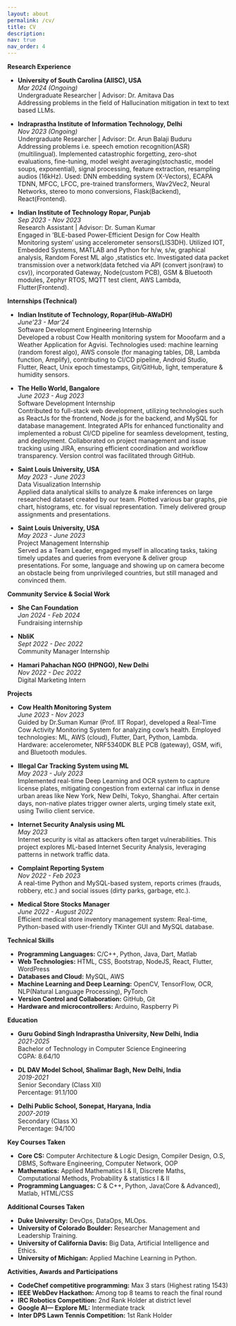 ```yaml
---
layout: about
permalink: /cv/
title: CV
description: 
nav: true
nav_order: 4
---
```



**Research Experience**

- **University of South Carolina (AIISC), USA**  
  *Mar 2024 (Ongoing)*  
  Undergraduate Researcher | Advisor: Dr. Amitava Das  
  Addressing problems in the field of Hallucination mitigation in text to text based LLMs.

- **Indraprastha Institute of Information Technology, Delhi**  
  *Nov 2023 (Ongoing)*  
  Undergraduate Researcher | Advisor: Dr. Arun Balaji Buduru  
  Addressing problems i.e. speech emotion recognition(ASR) (multilingual). Implemented catastrophic forgetting, zero-shot evaluations, fine-tuning, model weight averaging(stochastic, model soups, exponential), signal processing, feature extraction, resampling audios (16kHz). Used: DNN embedding system (X-Vectors), ECAPA TDNN, MFCC, LFCC, pre-trained transformers, Wav2Vec2, Neural Networks, stereo to mono conversions, Flask(Backend), React(Frontend).

- **Indian Institute of Technology Ropar, Punjab**  
  *Sep 2023 - Nov 2023*  
  Research Assistant | Advisor: Dr. Suman Kumar  
  Engaged in ’BLE-based Power-Efficient Design for Cow Health Monitoring system’ using accelerometer sensors(LIS3DH). Utilized IOT, Embedded Systems, MATLAB and Python  for  h/w,  s/w,  graphical  analysis, Random Forest ML algo ,statistics etc. Investigated data packet transmission over a network(data fetched via API (convert json(raw) to csv)), incorporated Gateway, Node(custom PCB), GSM & Bluetooth modules, Zephyr RTOS, MQTT test client, AWS Lambda, Flutter(Frontend).


**Internships (Technical)**

- **Indian Institute of Technology, Ropar(iHub-AWaDH)**  
  *June’23 - Mar’24*  
  Software Development Engineering Internship  
  Developed a robust Cow Health monitoring system for Mooofarm and a Weather Application for Agvisi. Technologies used: machine learning (random forest algo), AWS console (for managing tables, DB, Lambda function, Amplify), contributing to CI/CD pipeline, Android Studio, Flutter, React, Unix epoch timestamps, Git/GitHub, light, temperature & humidity sensors.

- **The Hello World, Bangalore**  
  *June 2023 - Aug 2023*  
  Software Development Internship  
  Contributed to full-stack web development, utilizing technologies such as ReactJs for the frontend, Node.js for the backend, and MySQL for database management. Integrated APIs for enhanced functionality and implemented a robust CI/CD pipeline for seamless development, testing, and deployment. Collaborated on project management and issue tracking using JIRA, ensuring efficient coordination and workflow transparency. Version control was facilitated through GitHub.

- **Saint Louis University, USA**  
  *May 2023 - June 2023*  
  Data Visualization Internship  
  Applied data analytical skills to analyze & make inferences on large researched dataset created by our team. Plotted various bar graphs, pie chart, histograms, etc. for visual representation. Timely delivered group assignments and presentations.

- **Saint Louis University, USA**  
  *May 2023 - June 2023*  
  Project Management Internship  
  Served as a Team Leader, engaged myself in allocating tasks, taking timely updates and queries from everyone & deliver group presentations. For some, language and showing up on camera become an obstacle being from unprivileged countries, but still managed and convinced them.

**Community Service & Social Work**

- **She Can Foundation**  
  *Jan 2024 - Feb 2024*  
  Fundraising internship

- **NbliK**  
  *Sept 2022 - Dec 2022*  
  Community Manager Internship

- **Hamari Pahachan NGO (HPNGO), New Delhi**  
  *Nov 2022 - Dec 2022*  
  Digital Marketing Intern


**Projects**

- **Cow Health Monitoring System**  
  *June 2023 - Nov 2023*  
  Guided by Dr.Suman Kumar (Prof. IIT Ropar), developed a Real-Time Cow Activity Monitoring System for analyzing cow’s health. Employed technologies: ML, AWS (cloud), Flutter, Dart, Python, Lambda. Hardware: accelerometer, NRF5340DK BLE PCB (gateway), GSM, wifi, and Bluetooth modules.

- **Illegal Car Tracking System using ML**  
  *May 2023 - July 2023*  
  Implemented real-time Deep Learning and OCR system to capture license plates, mitigating congestion from external car influx in dense urban areas like New York, New Delhi, Tokyo, Shanghai. After certain days, non-native plates trigger owner alerts, urging timely state exit, using Twilio client service.

- **Internet Security Analysis using ML**  
  *May 2023*  
  Internet security is vital as attackers often target vulnerabilities. This project explores ML-based Internet Security Analysis, leveraging patterns in network traffic data.

- **Complaint Reporting System**  
  *Nov 2022 - Feb 2023*  
  A real-time Python and MySQL-based system, reports crimes (frauds, robbery, etc.) and social issues (dirty parks, garbage, etc.).

- **Medical Store Stocks Manager**  
  *June 2022 - August 2022*  
  Efficient medical store inventory management system: Real-time, Python-based with user-friendly TKinter GUI and MySQL database.


**Technical Skills**

- **Programming Languages:** C/C++, Python, Java, Dart, Matlab
- **Web Technologies:** HTML, CSS, Bootstrap, NodeJS, React, Flutter, WordPress
- **Databases and Cloud:** MySQL, AWS
- **Machine Learning and Deep Learning:** OpenCV, TensorFlow, OCR, NLP(Natural Language Processing), PyTorch
- **Version Control and Collaboration:** GitHub, Git
- **Hardware and microcontrollers:** Arduino, Raspberry Pi

**Education**

- **Guru Gobind Singh Indraprastha University, New Delhi, India**  
  *2021-2025*  
  Bachelor of Technology in Computer Science Engineering  
  CGPA: 8.64/10
  
- **DL DAV Model School, Shalimar Bagh, New Delhi, India**  
  *2019-2021*  
  Senior Secondary (Class XII)  
  Percentage: 91.1/100
  
- **Delhi Public School, Sonepat, Haryana, India**  
  *2007-2019*  
  Secondary (Class X)  
  Percentage: 94/100


**Key Courses Taken**

- **Core CS:** Computer Architecture & Logic Design, Compiler Design, O.S, DBMS, Software Engineering, Computer Network, OOP
- **Mathematics:** Applied Mathematics I & II, Discrete Maths, Computational Methods, Probability & statistics I & II
- **Programming Languages:** C & C++, Python, Java(Core & Advanced), Matlab, HTML/CSS

**Additional Courses Taken**

- **Duke University:** DevOps, DataOps, MLOps.
- **University of Colorado Boulder:** Researcher Management and Leadership Training.
- **University of California Davis:** Big Data, Artificial Intelligence and Ethics.
- **University of Michigan:** Applied Machine Learning in Python.

**Activities, Awards and Participations**

- **CodeChef competitive programming:** Max 3 stars (Highest rating 1543)
- **IEEE WebDev Hackathon:** Among top 8 teams to reach the final round
- **IRC Robotics Competition:** 2nd Rank Holder at district level
- **Google AI— Explore ML:** Intermediate track
- **Inter DPS Lawn Tennis Competition:** 1st Rank Holder


